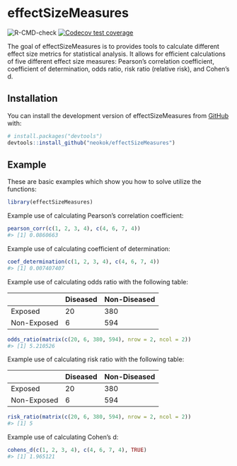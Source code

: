 
<!-- README.md is generated from README.Rmd. Please edit that file -->

# effectSizeMeasures

<!-- badges: start -->

![R-CMD-check](https://github.com/neokok/effectSizeMeasures/actions/workflows/R-CMD-check.yaml/badge.svg)
[![Codecov test
coverage](https://codecov.io/gh/neokok/effectSizeMeasures/graph/badge.svg)](https://app.codecov.io/gh/neokok/effectSizeMeasures)

<!-- badges: end -->

The goal of effectSizeMeasures is to provides tools to calculate
different effect size metrics for statistical analysis. It allows for
efficient calculations of five different effect size measures: Pearson’s
correlation coefficient, coefficient of determination, odds ratio, risk
ratio (relative risk), and Cohen’s d. 

## Installation

You can install the development version of effectSizeMeasures from
[GitHub](https://github.com/) with:

``` r
# install.packages("devtools")
devtools::install_github("neokok/effectSizeMeasures")
```

## Example

These are basic examples which show you how to solve utilize the
functions:

``` r
library(effectSizeMeasures)
```

Example use of calculating Pearson’s correlation coefficient:

``` r
pearson_corr(c(1, 2, 3, 4), c(4, 6, 7, 4))
#> [1] 0.0860663
```

Example use of calculating coefficient of determination:

``` r
coef_determination(c(1, 2, 3, 4), c(4, 6, 7, 4))
#> [1] 0.007407407
```

Example use of calculating odds ratio with the following table:

|             | Diseased | Non-Diseased |
|-------------|----------|--------------|
| Exposed     | 20       | 380          |
| Non-Exposed | 6        | 594          |

``` r
odds_ratio(matrix(c(20, 6, 380, 594), nrow = 2, ncol = 2))
#> [1] 5.210526
```

Example use of calculating risk ratio with the following table:

|             | Diseased | Non-Diseased |
|-------------|----------|--------------|
| Exposed     | 20       | 380          |
| Non-Exposed | 6        | 594          |

``` r
risk_ratio(matrix(c(20, 6, 380, 594), nrow = 2, ncol = 2))
#> [1] 5
```

Example use of calculating Cohen’s d:

``` r
cohens_d(c(1, 2, 3, 4), c(4, 6, 7, 4), TRUE)
#> [1] 1.965121
```
